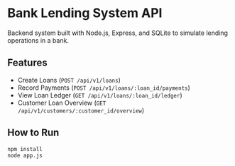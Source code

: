 # Bank Lending System API

Backend system built with Node.js, Express, and SQLite to simulate lending operations in a bank.

## Features
- Create Loans (`POST /api/v1/loans`)
- Record Payments (`POST /api/v1/loans/:loan_id/payments`)
- View Loan Ledger (`GET /api/v1/loans/:loan_id/ledger`)
- Customer Loan Overview (`GET /api/v1/customers/:customer_id/overview`)

## How to Run

```bash
npm install
node app.js

